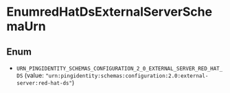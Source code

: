 

# EnumredHatDsExternalServerSchemaUrn

## Enum


* `URN_PINGIDENTITY_SCHEMAS_CONFIGURATION_2_0_EXTERNAL_SERVER_RED_HAT_DS` (value: `"urn:pingidentity:schemas:configuration:2.0:external-server:red-hat-ds"`)




